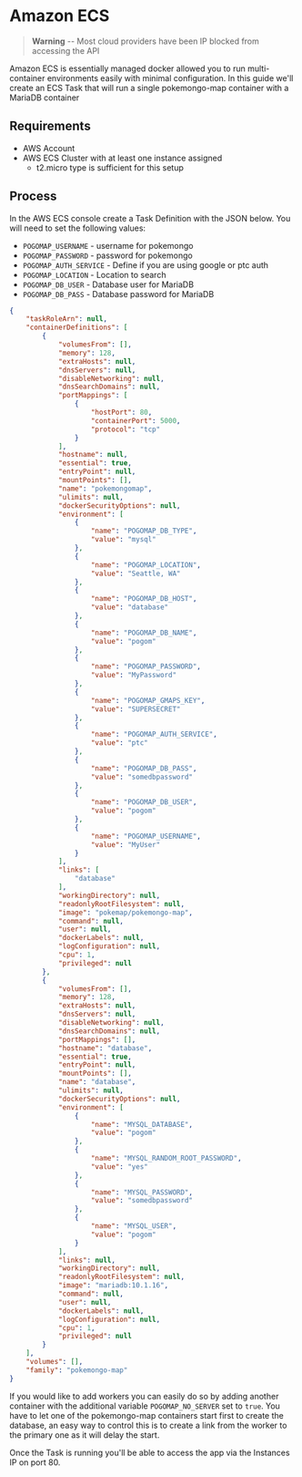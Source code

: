 # Amazon ECS

> **Warning** -- Most cloud providers have been IP blocked from accessing the API

Amazon ECS is essentially managed docker allowed you to run multi-container environments easily with minimal configuration. In this guide we'll create an ECS Task that will run a single pokemongo-map container with a MariaDB container

## Requirements

* AWS Account
* AWS ECS Cluster with at least one instance assigned
    * t2.micro type is sufficient for this setup

## Process

In the AWS ECS console create a Task Definition with the JSON below. You will need to set the following values:

* `POGOMAP_USERNAME` - username for pokemongo
* `POGOMAP_PASSWORD` - password for pokemongo
* `POGOMAP_AUTH_SERVICE` - Define if you are using google or ptc auth
* `POGOMAP_LOCATION` - Location to search
* `POGOMAP_DB_USER` - Database user for MariaDB
* `POGOMAP_DB_PASS` - Database password for MariaDB

```json
{
    "taskRoleArn": null,
    "containerDefinitions": [
        {
            "volumesFrom": [],
            "memory": 128,
            "extraHosts": null,
            "dnsServers": null,
            "disableNetworking": null,
            "dnsSearchDomains": null,
            "portMappings": [
                {
                    "hostPort": 80,
                    "containerPort": 5000,
                    "protocol": "tcp"
                }
            ],
            "hostname": null,
            "essential": true,
            "entryPoint": null,
            "mountPoints": [],
            "name": "pokemongomap",
            "ulimits": null,
            "dockerSecurityOptions": null,
            "environment": [
                {
                    "name": "POGOMAP_DB_TYPE",
                    "value": "mysql"
                },
                {
                    "name": "POGOMAP_LOCATION",
                    "value": "Seattle, WA"
                },
                {
                    "name": "POGOMAP_DB_HOST",
                    "value": "database"
                },
                {
                    "name": "POGOMAP_DB_NAME",
                    "value": "pogom"
                },
                {
                    "name": "POGOMAP_PASSWORD",
                    "value": "MyPassword"
                },
                {
                    "name": "POGOMAP_GMAPS_KEY",
                    "value": "SUPERSECRET"
                },
                {
                    "name": "POGOMAP_AUTH_SERVICE",
                    "value": "ptc"
                },
                {
                    "name": "POGOMAP_DB_PASS",
                    "value": "somedbpassword"
                },
                {
                    "name": "POGOMAP_DB_USER",
                    "value": "pogom"
                },
                {
                    "name": "POGOMAP_USERNAME",
                    "value": "MyUser"
                }
            ],
            "links": [
                "database"
            ],
            "workingDirectory": null,
            "readonlyRootFilesystem": null,
            "image": "pokemap/pokemongo-map",
            "command": null,
            "user": null,
            "dockerLabels": null,
            "logConfiguration": null,
            "cpu": 1,
            "privileged": null
        },
        {
            "volumesFrom": [],
            "memory": 128,
            "extraHosts": null,
            "dnsServers": null,
            "disableNetworking": null,
            "dnsSearchDomains": null,
            "portMappings": [],
            "hostname": "database",
            "essential": true,
            "entryPoint": null,
            "mountPoints": [],
            "name": "database",
            "ulimits": null,
            "dockerSecurityOptions": null,
            "environment": [
                {
                    "name": "MYSQL_DATABASE",
                    "value": "pogom"
                },
                {
                    "name": "MYSQL_RANDOM_ROOT_PASSWORD",
                    "value": "yes"
                },
                {
                    "name": "MYSQL_PASSWORD",
                    "value": "somedbpassword"
                },
                {
                    "name": "MYSQL_USER",
                    "value": "pogom"
                }
            ],
            "links": null,
            "workingDirectory": null,
            "readonlyRootFilesystem": null,
            "image": "mariadb:10.1.16",
            "command": null,
            "user": null,
            "dockerLabels": null,
            "logConfiguration": null,
            "cpu": 1,
            "privileged": null
        }
    ],
    "volumes": [],
    "family": "pokemongo-map"
}
```


If you would like to add workers you can easily do so by adding another container with the additional variable `POGOMAP_NO_SERVER` set to `true`. You have to let one of the pokemongo-map containers start first to create the database, an easy way to control this is to create a link from the worker to the primary one as it will delay the start.

Once the Task is running you'll be able to access the app via the Instances IP on port 80.
